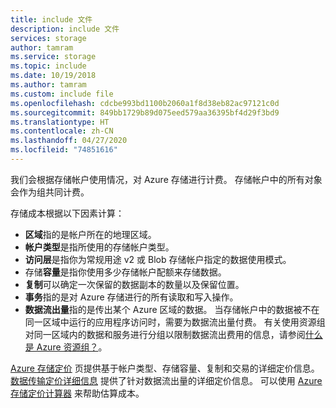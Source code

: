 ```yaml
---
title: include 文件
description: include 文件
services: storage
author: tamram
ms.service: storage
ms.topic: include
ms.date: 10/19/2018
ms.author: tamram
ms.custom: include file
ms.openlocfilehash: cdcbe993bd1100b2060a1f8d38eb82ac97121c0d
ms.sourcegitcommit: 849bb1729b89d075eed579aa36395bf4d29f3bd9
ms.translationtype: HT
ms.contentlocale: zh-CN
ms.lasthandoff: 04/27/2020
ms.locfileid: "74851616"
---
```

我们会根据存储帐户使用情况，对 Azure 存储进行计费。 存储帐户中的所有对象会作为组共同计费。 

存储成本根据以下因素计算： 

* **区域**指的是帐户所在的地理区域。
* **帐户类型**是指所使用的存储帐户类型。 
* **访问层**是指你为常规用途 v2 或 Blob 存储帐户指定的数据使用模式。
* 存储**容量**是指你使用多少存储帐户配额来存储数据。
* **复制**可以确定一次保留的数据副本的数量以及保留位置。
* **事务**指的是对 Azure 存储进行的所有读取和写入操作。
* **数据流出量**指的是传出某个 Azure 区域的数据。 当存储帐户中的数据被不在同一区域中运行的应用程序访问时，需要为数据流出量付费。 有关使用资源组对同一区域内的数据和服务进行分组以限制数据流出费用的信息，请参阅[什么是 Azure 资源组？](https://docs.microsoft.com/azure/cloud-adoption-framework/govern/resource-consistency/resource-access-management#what-is-an-azure-resource-group)。 

[Azure 存储定价](https://azure.microsoft.com/pricing/details/storage/) 页提供基于帐户类型、存储容量、复制和交易的详细定价信息。 [数据传输定价详细信息](https://azure.microsoft.com/pricing/details/data-transfers/) 提供了针对数据流出量的详细定价信息。 可以使用 [Azure 存储定价计算器](https://azure.microsoft.com/pricing/calculator/?scenario=data-management) 来帮助估算成本。


